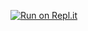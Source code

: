 [![Run on Repl.it](https://repl.it/badge/github/csinschools/Glossary-App)](https://repl.it/github/csinschools/Glossary-App)
